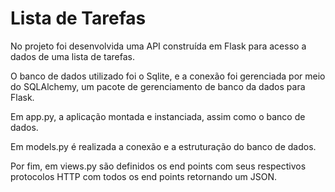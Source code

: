 # Lista de Tarefas

No projeto foi desenvolvida uma API construída em Flask para acesso a dados de uma lista de tarefas.

O banco de dados utilizado foi o Sqlite, e a conexão foi gerenciada por meio do SQLAlchemy, um pacote de gerenciamento de banco da dados para Flask.

Em app.py, a aplicação montada e instanciada, assim como o banco de dados.

Em models.py é realizada a conexão e a estruturação do banco de dados.

Por fim, em views.py são definidos os end points com seus respectivos protocolos HTTP com todos os end points retornando um JSON.


